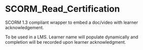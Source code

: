 # SCORM_Read_Certification
SCORM 1.3 compliant wrapper to embed a doc/video with learner acknowledgement.

To be used in a LMS. Learner name will populate dynamically and completion will be recorded upon learner acknowledgment.
